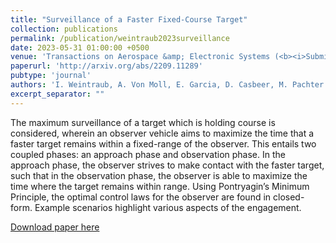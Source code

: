```yaml
---
title: "Surveillance of a Faster Fixed-Course Target"
collection: publications
permalink: /publication/weintraub2023surveillance
date: 2023-05-31 01:00:00 +0500
venue: 'Transactions on Aerospace &amp; Electronic Systems (<b><i>Submitted for Review</i></b>)'
paperurl: 'http://arxiv.org/abs/2209.11289'
pubtype: 'journal'
authors: 'I. Weintraub, A. Von Moll, E. Garcia, D. Casbeer, M. Pachter'
excerpt_separator: ""
---
```

The maximum surveillance of a target which is holding course is considered, wherein an observer vehicle aims to maximize the time that a faster target remains within a fixed-range of the observer. This entails two coupled phases: an approach phase and observation phase. In the approach phase, the observer strives to make contact with the faster target, such that in the observation phase, the observer is able to maximize the time where the target remains within range. Using Pontryagin’s Minimum Principle, the optimal control laws for the observer are found in closed-form. Example scenarios highlight various aspects of the engagement.

[Download paper here](http://arxiv.org/abs/2209.11289)